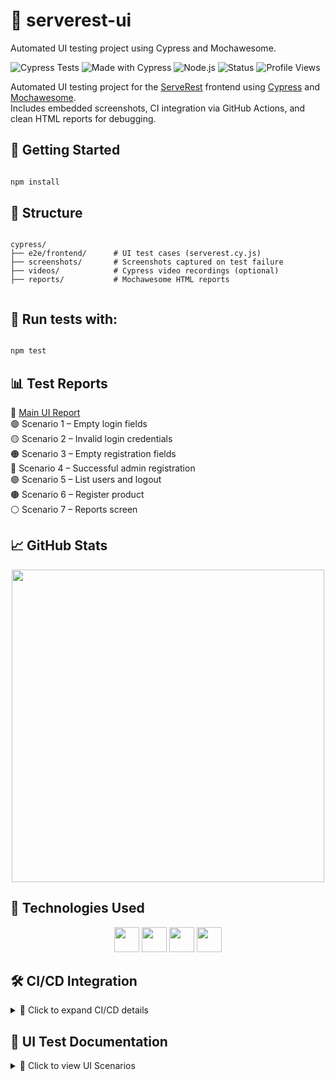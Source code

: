 # 🧪 serverest-ui

Automated UI testing project using Cypress and Mochawesome.

![Cypress Tests](https://github.com/lrisch-l/serverest-ui/actions/workflows/test-report.yml/badge.svg)
![Made with Cypress](https://img.shields.io/badge/Cypress-automation-brightgreen?logo=cypress)
![Node.js](https://img.shields.io/badge/Node.js-v18.17.0-blue?logo=node.js)
![Status](https://img.shields.io/badge/tests-passing-brightgreen)
![Profile Views](https://komarev.com/ghpvc/?username=lrisch-l)

Automated UI testing project for the [ServeRest](https://github.com/PauloGoncalvesBH/ServeRest) frontend using [Cypress](https://www.cypress.io/) and [Mochawesome](https://github.com/adamgruber/mochawesome).  
Includes embedded screenshots, CI integration via GitHub Actions, and clean HTML reports for debugging.

## 🚀 Getting Started

```bash

npm install

```
## 📂 Structure

```

cypress/
├── e2e/frontend/      # UI test cases (serverest.cy.js)
├── screenshots/       # Screenshots captured on test failure
├── videos/            # Cypress video recordings (optional)
├── reports/           # Mochawesome HTML reports


```

## 🚀 Run tests with:

```bash

npm test

```

## 📊 Test Reports

🔹 [Main UI Report](https://github.com/lrisch-l/serverest-ui/tree/main/cypress/reports)  
🟢 Scenario 1 – Empty login fields  
🟡 Scenario 2 – Invalid login credentials  
🟠 Scenario 3 – Empty registration fields  
🔵 Scenario 4 – Successful admin registration  
🟣 Scenario 5 – List users and logout  
🟤 Scenario 6 – Register product  
⚪ Scenario 7 – Reports screen

## 📈 GitHub Stats

<p align="center"><img src="https://github-readme-stats.vercel.app/api?username=lrisch-l&show_icons=true&theme=github_dark" width="500"/></p>

## 🧰 Technologies Used

<p align="center">
  <img src="https://cdn.jsdelivr.net/gh/devicons/devicon/icons/javascript/javascript-original.svg" width="40" />
  <img src="https://cdn.jsdelivr.net/gh/devicons/devicon/icons/cypressio/cypressio-original.svg" width="40" />
  <img src="https://cdn.jsdelivr.net/gh/devicons/devicon/icons/nodejs/nodejs-original.svg" width="40" />
  <img src="https://cdn.jsdelivr.net/gh/devicons/devicon/icons/github/github-original.svg" width="40" />
</p>

## 🛠️ CI/CD Integration

<details><summary>🔧 Click to expand CI/CD details</summary>
This project uses GitHub Actions to run Cypress UI tests on every push and pull request to main.  
Failed tests automatically upload screenshots as artifacts for debugging.  
Reports are generated using Mochawesome and stored in /cypress/reports.  
📦 All artifacts are downloadable from the Actions tab (https://github.com/lrisch-l/serverest-ui/actions).
</details>

## 📜 UI Test Documentation

<details>
  <summary>📘 Click to view UI Scenarios</summary>

  <br>

  | Scenario     | Description                                      |
  |--------------|--------------------------------------------------|
  | Scenario 1   | Empty login fields – validates required messages |
  | Scenario 2   | Invalid login credentials – shows error feedback |
  | Scenario 3   | Empty registration – checks required validations |
  | Scenario 4   | Successful admin registration – dynamic email    |
  | Scenario 5   | List users and logout – full flow navigation     |
  | Scenario 6   | Register product – adds product with image       |
  | Scenario 7   | Reports screen – validates placeholder message   |

</details>







 


